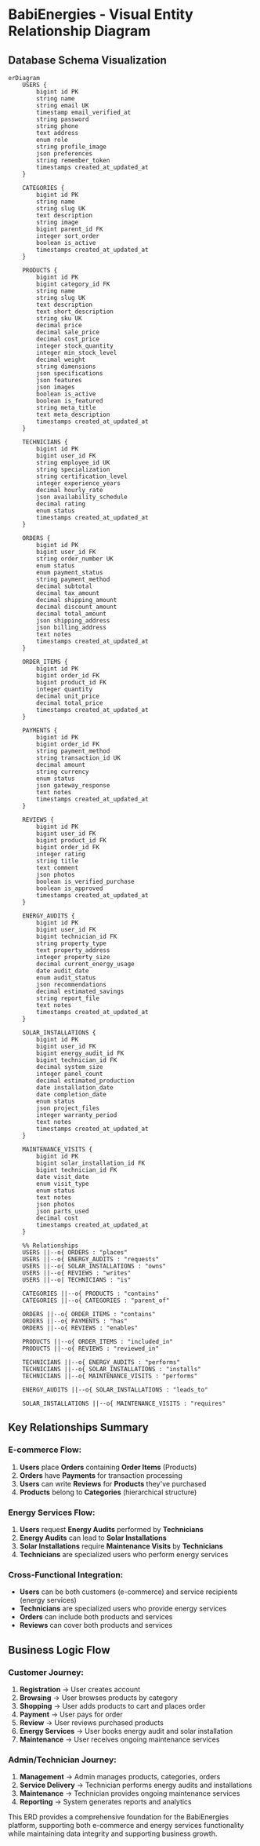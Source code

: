 # BabiEnergies - Visual Entity Relationship Diagram

## Database Schema Visualization

```mermaid
erDiagram
    USERS {
        bigint id PK
        string name
        string email UK
        timestamp email_verified_at
        string password
        string phone
        text address
        enum role
        string profile_image
        json preferences
        string remember_token
        timestamps created_at_updated_at
    }
    
    CATEGORIES {
        bigint id PK
        string name
        string slug UK
        text description
        string image
        bigint parent_id FK
        integer sort_order
        boolean is_active
        timestamps created_at_updated_at
    }
    
    PRODUCTS {
        bigint id PK
        bigint category_id FK
        string name
        string slug UK
        text description
        text short_description
        string sku UK
        decimal price
        decimal sale_price
        decimal cost_price
        integer stock_quantity
        integer min_stock_level
        decimal weight
        string dimensions
        json specifications
        json features
        json images
        boolean is_active
        boolean is_featured
        string meta_title
        text meta_description
        timestamps created_at_updated_at
    }
    
    TECHNICIANS {
        bigint id PK
        bigint user_id FK
        string employee_id UK
        string specialization
        string certification_level
        integer experience_years
        decimal hourly_rate
        json availability_schedule
        decimal rating
        enum status
        timestamps created_at_updated_at
    }
    
    ORDERS {
        bigint id PK
        bigint user_id FK
        string order_number UK
        enum status
        enum payment_status
        string payment_method
        decimal subtotal
        decimal tax_amount
        decimal shipping_amount
        decimal discount_amount
        decimal total_amount
        json shipping_address
        json billing_address
        text notes
        timestamps created_at_updated_at
    }
    
    ORDER_ITEMS {
        bigint id PK
        bigint order_id FK
        bigint product_id FK
        integer quantity
        decimal unit_price
        decimal total_price
        timestamps created_at_updated_at
    }
    
    PAYMENTS {
        bigint id PK
        bigint order_id FK
        string payment_method
        string transaction_id UK
        decimal amount
        string currency
        enum status
        json gateway_response
        text notes
        timestamps created_at_updated_at
    }
    
    REVIEWS {
        bigint id PK
        bigint user_id FK
        bigint product_id FK
        bigint order_id FK
        integer rating
        string title
        text comment
        json photos
        boolean is_verified_purchase
        boolean is_approved
        timestamps created_at_updated_at
    }
    
    ENERGY_AUDITS {
        bigint id PK
        bigint user_id FK
        bigint technician_id FK
        string property_type
        text property_address
        integer property_size
        decimal current_energy_usage
        date audit_date
        enum audit_status
        json recommendations
        decimal estimated_savings
        string report_file
        text notes
        timestamps created_at_updated_at
    }
    
    SOLAR_INSTALLATIONS {
        bigint id PK
        bigint user_id FK
        bigint energy_audit_id FK
        bigint technician_id FK
        decimal system_size
        integer panel_count
        decimal estimated_production
        date installation_date
        date completion_date
        enum status
        json project_files
        integer warranty_period
        text notes
        timestamps created_at_updated_at
    }
    
    MAINTENANCE_VISITS {
        bigint id PK
        bigint solar_installation_id FK
        bigint technician_id FK
        date visit_date
        enum visit_type
        enum status
        text notes
        json photos
        json parts_used
        decimal cost
        timestamps created_at_updated_at
    }

    %% Relationships
    USERS ||--o{ ORDERS : "places"
    USERS ||--o{ ENERGY_AUDITS : "requests"
    USERS ||--o{ SOLAR_INSTALLATIONS : "owns"
    USERS ||--o{ REVIEWS : "writes"
    USERS ||--o| TECHNICIANS : "is"
    
    CATEGORIES ||--o{ PRODUCTS : "contains"
    CATEGORIES ||--o{ CATEGORIES : "parent_of"
    
    ORDERS ||--o{ ORDER_ITEMS : "contains"
    ORDERS ||--o{ PAYMENTS : "has"
    ORDERS ||--o{ REVIEWS : "enables"
    
    PRODUCTS ||--o{ ORDER_ITEMS : "included_in"
    PRODUCTS ||--o{ REVIEWS : "reviewed_in"
    
    TECHNICIANS ||--o{ ENERGY_AUDITS : "performs"
    TECHNICIANS ||--o{ SOLAR_INSTALLATIONS : "installs"
    TECHNICIANS ||--o{ MAINTENANCE_VISITS : "performs"
    
    ENERGY_AUDITS ||--o{ SOLAR_INSTALLATIONS : "leads_to"
    
    SOLAR_INSTALLATIONS ||--o{ MAINTENANCE_VISITS : "requires"
```

## Key Relationships Summary

### E-commerce Flow:
1. **Users** place **Orders** containing **Order Items** (Products)
2. **Orders** have **Payments** for transaction processing
3. **Users** can write **Reviews** for **Products** they've purchased
4. **Products** belong to **Categories** (hierarchical structure)

### Energy Services Flow:
1. **Users** request **Energy Audits** performed by **Technicians**
2. **Energy Audits** can lead to **Solar Installations**
3. **Solar Installations** require **Maintenance Visits** by **Technicians**
4. **Technicians** are specialized users who perform energy services

### Cross-Functional Integration:
- **Users** can be both customers (e-commerce) and service recipients (energy services)
- **Technicians** are specialized users who provide energy services
- **Orders** can include both products and services
- **Reviews** can cover both products and services

## Business Logic Flow

### Customer Journey:
1. **Registration** → User creates account
2. **Browsing** → User browses products by category
3. **Shopping** → User adds products to cart and places order
4. **Payment** → User pays for order
5. **Review** → User reviews purchased products
6. **Energy Services** → User books energy audit and solar installation
7. **Maintenance** → User receives ongoing maintenance services

### Admin/Technician Journey:
1. **Management** → Admin manages products, categories, orders
2. **Service Delivery** → Technician performs energy audits and installations
3. **Maintenance** → Technician provides ongoing maintenance services
4. **Reporting** → System generates reports and analytics

This ERD provides a comprehensive foundation for the BabiEnergies platform, supporting both e-commerce and energy services functionality while maintaining data integrity and supporting business growth.
